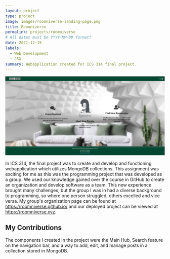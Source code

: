 ```yaml
---
layout: project
type: project
image: images/roomniverse-landing-page.png
title: Roomniverse
permalink: projects/roomniverse
# All dates must be YYYY-MM-DD format!
date: 2021-12-15
labels:
  - Web Development
  - JSX
summary: Webapplication created for ICS 314 final project.
---
```


<img class="ui left floated tiny image" src="../images/roomniverse-landing-page.png">

In ICS 314, the final project was to create and develop and functioning webapplication which utilizes MongoDB collections. This assignment was exciting for me as this was the programming project that was developed as a group. We used our knowledge gained over the course in GitHub to create an organization and develop software as a team. This new experience brought many challenges, but the group I was in had a diverse background to programming, so where one person struggled, others excelled and vice versa. My group's organization page can be found at https://roomniverse.github.io/ and our deployed project can be viewed at https://roomniverse.xyz.

## My Contributions

The components I created in the project were the Main Hub, Search feature on the navigation bar, and a way to add, edit, and manage posts in a collection stored in MongoDB. 
